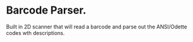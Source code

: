 # Barcode Parser.

Built in 2D scanner that will read a barcode and parse out the ANSI/Odette codes wth descriptions.
